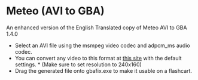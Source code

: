 # Meteo (AVI to GBA)
An enhanced version of the English Translated copy of Meteo AVI to GBA 1.4.0
* Select an AVI file using the msmpeg video codec and adpcm_ms audio codec.
* You can convert any video to this format at [this site](https://video.online-convert.com/convert-to-avi) with the default settings. * (Make sure to set resolution to 240x160)
* Drag the generated file onto gbafix.exe to make it usable on a flashcart.

